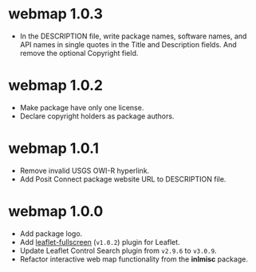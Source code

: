 # webmap 1.0.3

* In the DESCRIPTION file, write package names, software names, and API names in single quotes in
  the Title and Description fields. And remove the optional Copyright field.

# webmap 1.0.2

* Make package have only one license.
* Declare copyright holders as package authors.

# webmap 1.0.1

* Remove invalid USGS OWI-R hyperlink.
* Add Posit Connect package website URL to DESCRIPTION file.

# webmap 1.0.0

* Add package logo.
* Add [leaflet-fullscreen](https://github.com/Leaflet/Leaflet.fullscreen) (`v1.0.2`) plugin for Leaflet.
* Update Leaflet Control Search plugin from `v2.9.6` to `v3.0.9`.
* Refactor interactive web map functionality from the **inlmisc** package.
